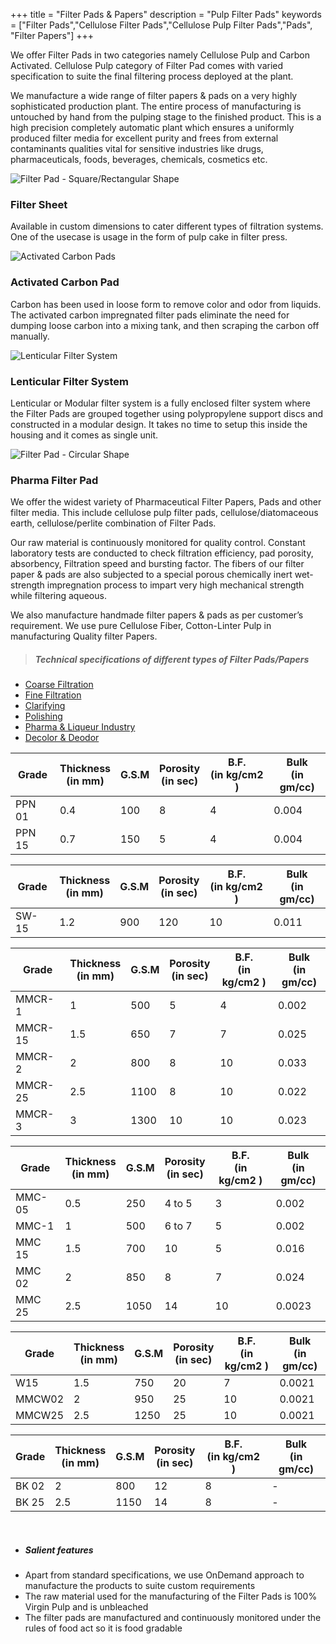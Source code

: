 +++
title = "Filter Pads & Papers"
description = "Pulp Filter Pads"
keywords = ["Filter Pads","Cellulose Filter Pads","Cellulose Pulp Filter Pads","Pads", "Filter Papers"]
+++

We offer Filter Pads in two categories namely Cellulose Pulp and Carbon Activated.  Cellulose Pulp category of Filter Pad comes with varied specification to suite the final filtering process deployed at the plant.

We manufacture a wide range of filter papers & pads on a very highly sophisticated production plant. The entire process of manufacturing is untouched by hand from the pulping stage to the finished product. This is a high precision completely automatic plant which ensures a uniformly produced filter media for excellent purity and frees from external contaminants qualities vital for sensitive industries like drugs, pharmaceuticals, foods, beverages, chemicals, cosmetics etc.

<div class="row">
  <div class="col-sm-6 col-md-5">
    <div class="thumbnail">
      <img src="/img/filterpads/square_filter_pad.jpg" alt="Filter Pad - Square/Rectangular Shape">
      <div class="caption">
        <h3>Filter Sheet</h3>
        <p>Available in custom dimensions to cater different types of filtration systems.  One of the usecase is usage in the form of pulp cake in filter press.</p>
      </div>
    </div>
  </div>

  <div class="col-sm-6 col-md-5">
    <div class="thumbnail">
      <img src="/img/filterpads/activated_carbon_pad.png" alt="Activated Carbon Pads">
      <div class="caption">
        <h3>Activated Carbon Pad</h3>
        <p>Carbon has been used in loose form to remove color and odor from liquids.  The activated carbon impregnated filter pads eliminate the need for dumping loose carbon into a mixing tank, and then scraping the carbon off manually.</p>
      </div>
    </div>
  </div>

  <div class="col-sm-6 col-md-5">
    <div class="thumbnail">
      <img src="/img/filterpads/modular_2.jpg" alt="Lenticular Filter System">
      <div class="caption">
        <h3>Lenticular Filter System</h3>
        <p>Lenticular or Modular filter system is a fully enclosed filter system where the Filter Pads are grouped together using polypropylene support discs and constructed in a modular design. It takes no time to setup this inside the housing and it comes as single unit.</p>
      </div>
    </div>
  </div>

  <div class="col-sm-6 col-md-5">
    <div class="thumbnail">
      <img src="/img/filterpads/round_filter_pad.png" alt="Filter Pad - Circular Shape">
      <div class="caption">
        <h3>Pharma Filter Pad</h3>
        <p>We offer the widest variety of Pharmaceutical Filter Papers, Pads and other filter media.  This include cellulose pulp filter pads, cellulose/diatomaceous earth, cellulose/perlite combination of Filter Pads.</p>
      </div>
    </div>
  </div>

</div>

Our raw material is continuously monitored for quality control. Constant laboratory tests are conducted to check filtration efficiency, pad porosity, absorbency, Filtration speed and bursting factor. The fibers of our filter paper & pads are also subjected to a special porous chemically inert wet-strength impregnation process to impart very high mechanical strength while filtering aqueous.

We also manufacture handmade filter papers & pads as per customer’s requirement. We use pure Cellulose Fiber, Cotton-Linter Pulp in manufacturing Quality filter Papers.

> ##### Technical specifications of different types of Filter Pads/Papers

<div>

  <!-- Nav tabs -->
  <ul class="nav nav-tabs" role="tablist">
    <li role="presentation" class="active"><a href="#coarse" aria-controls="coarse" role="tab" data-toggle="tab">Coarse Filtration</a></li>
    <li role="presentation"><a href="#fine" aria-controls="fine" role="tab" data-toggle="tab">Fine Filtration</a></li>
    <li role="presentation"><a href="#clarify" aria-controls="clarify" role="tab" data-toggle="tab">Clarifying</a></li>
    <li role="presentation"><a href="#polish" aria-controls="polish" role="tab" data-toggle="tab">Polishing</a></li>
    <li role="presentation"><a href="#pharma" aria-controls="pharma" role="tab" data-toggle="tab">Pharma &amp; Liqueur Industry</a></li>
    <li role="presentation"><a href="#decolor" aria-controls="decolor" role="tab" data-toggle="tab">Decolor &amp; Deodor</a></li>
  </ul>

  <!-- Tab panes -->
  <div class="tab-content">
    <div role="tabpanel" class="tab-pane active" id="coarse">
	<table class="table table-bordered">
	<tr>
	<th>Grade</th><th>Thickness</br>(in mm)</th><th>G.S.M</th><th>Porosity</br>(in sec)</th><th>B.F.</br>(in kg/cm2 )</th><th>Bulk</br>(in gm/cc)</th>
	</tr>
	<tbody>
	<tr>
		<td>PPN 01</td><td>0.4</td><td>100</td><td>8</td><td>4</td><td>0.004</td>
	</tr>
	<tr>
		<td>PPN 15</td><td>0.7</td><td>150</td><td>5</td><td>4</td><td>0.004</td>
	</tr>
	</tbody>
	</table>
    </div>
    <div role="tabpanel" class="tab-pane" id="fine">
	<table class="table table-bordered">
	<tr>
	<th>Grade</th><th>Thickness</br>(in mm)</th><th>G.S.M</th><th>Porosity</br>(in sec)</th><th>B.F.</br>(in kg/cm2 )</th><th>Bulk</br>(in gm/cc)</th>
	</tr>
	<tbody>
	<tr>
		<td>SW-15</td><td>1.2</td><td>900</td><td>120</td><td>10</td><td>0.011</td>
	</tr>
	</tbody>
</table>
    </div>
    <div role="tabpanel" class="tab-pane" id="clarify">
<table class="table table-bordered">
	<tr>
	<th>Grade</th><th>Thickness</br>(in mm)</th><th>G.S.M</th><th>Porosity</br>(in sec)</th><th>B.F.</br>(in kg/cm2 )</th><th>Bulk</br>(in gm/cc)</th>
	</tr>
	<tbody>
	<tr>
	<td>MMCR-1</td><td>1</td><td>500</td><td>5</td><td>4</td><td>0.002</td>
</tr>
<tr>
	<td>MMCR-15</td><td>1.5</td><td>650</td><td>7</td><td>7</td><td>0.025</td>
</tr>
<tr>
	<td>MMCR-2</td><td>2</td><td>800</td><td>8</td><td>10</td><td>0.033</td>
</tr>
<tr>
	<td>MMCR-25</td><td>2.5</td><td>1100</td><td>8</td><td>10</td><td>0.022</td>
</tr>
<tr>
	<td>MMCR-3</td><td>3</td><td>1300</td><td>10</td><td>10</td><td>0.023</td>
</tr>
</tbody>
</table>
</div>
 <div role="tabpanel" class="tab-pane" id="polish">
<table class="table table-bordered">
	<tr>
	<th>Grade</th><th>Thickness</br>(in mm)</th><th>G.S.M</th><th>Porosity</br>(in sec)</th><th>B.F.</br>(in kg/cm2 )</th><th>Bulk</br>(in gm/cc)</th>
	</tr>
	<tbody>
	<tr>
	<td>MMC-05</td><td>0.5</td><td>250</td><td>4 to 5</td><td>3</td><td>0.002</td>
</tr>
<tr>
	<td>MMC-1</td><td>1</td><td>500</td><td>6 to 7</td><td>5</td><td>0.002</td>
</tr>
<tr>
	<td>MMC 15</td><td>1.5</td><td>700</td><td>10</td><td>5</td><td>0.016</td>
</tr>
<tr>
	<td>MMC 02</td><td>2</td><td>850</td><td>8</td><td>7</td><td>0.024</td>
</tr>
<tr>
	<td>MMC 25</td><td>2.5</td><td>1050</td><td>14</td><td>10</td><td>0.0023</td>
</tr>
</tbody>
</table>
</div>
    <div role="tabpanel" class="tab-pane" id="pharma">
<table class="table table-bordered">
	<tr>
	<th>Grade</th><th>Thickness</br>(in mm)</th><th>G.S.M</th><th>Porosity</br>(in sec)</th><th>B.F.</br>(in kg/cm2 )</th><th>Bulk</br>(in gm/cc)</th>
	</tr>
	<tbody>
	<tr>
	<td>W15</td><td>1.5</td><td>750</td><td>20</td><td>7</td><td>0.0021</td>
</tr>
<tr>
	<td>MMCW02</td><td>2</td><td>950</td><td>25</td><td>10</td><td>0.0021</td>
</tr>
<tr>
	<td>MMCW25</td><td>2.5</td><td>1250</td><td>25</td><td>10</td><td>0.0021</td>
</tr>
</tbody>
</table>
</div>
    <div role="tabpanel" class="tab-pane" id="decolor">
	<table class="table table-bordered">
	<tr>
	<th>Grade</th><th>Thickness</br>(in mm)</th><th>G.S.M</th><th>Porosity</br>(in sec)</th><th>B.F.</br>(in kg/cm2 )</th><th>Bulk</br>(in gm/cc)</th>
	</tr>
	<tbody>
	<tr>
	<td>BK 02</td><td>2</td><td>800</td><td>12</td><td>8</td><td>-</td>
	</tr>
	<tr>
	<td>BK 25</td><td>2.5</td><td>1150</td><td>14</td><td>8</td><td>-</td>
	</tr>
	</tbody>
	</table>
    </div>
  </div>
</div>
</br>

<ul class="list-group">
  <li class="list-group-item active">
	<h5 class="list-group-item-heading active">Salient features</h5>
  </li>
  <li class="list-group-item">Apart from standard specifications, we use OnDemand approach to manufacture the products to suite custom requirements</li>
  <li class="list-group-item">The raw material used for the manufacturing of the Filter Pads is 100% Virgin Pulp and is unbleached</li>
  <li class="list-group-item">The filter pads are manufactured and continuously monitored under the rules of food act so it is food gradable</li>
</ul>
